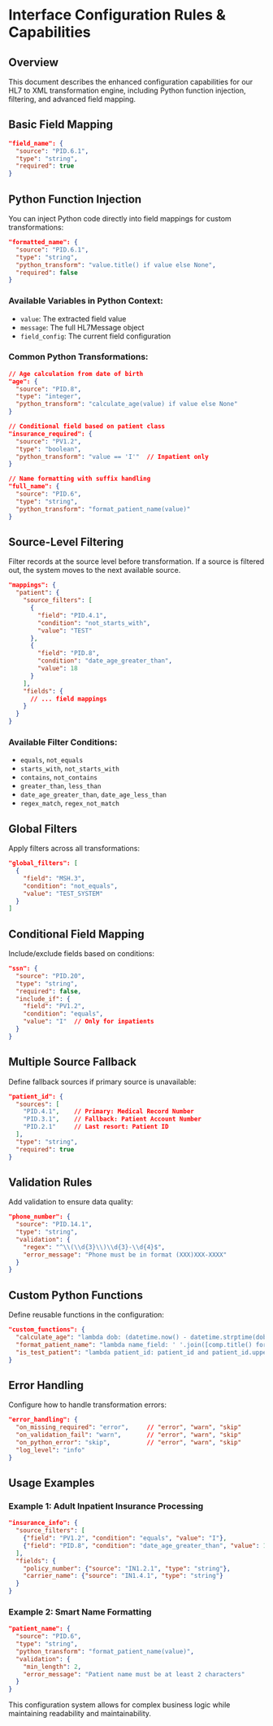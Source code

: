 # Interface Configuration Rules & Capabilities

## Overview
This document describes the enhanced configuration capabilities for our HL7 to XML transformation engine, including Python function injection, filtering, and advanced field mapping.

## Basic Field Mapping
```json
"field_name": {
  "source": "PID.6.1",
  "type": "string",
  "required": true
}
```

## Python Function Injection
You can inject Python code directly into field mappings for custom transformations:

```json
"formatted_name": {
  "source": "PID.6.1",
  "type": "string",
  "python_transform": "value.title() if value else None",
  "required": false
}
```

### Available Variables in Python Context:
- `value`: The extracted field value
- `message`: The full HL7Message object
- `field_config`: The current field configuration

### Common Python Transformations:
```json
// Age calculation from date of birth
"age": {
  "source": "PID.8",
  "type": "integer", 
  "python_transform": "calculate_age(value) if value else None"
}

// Conditional field based on patient class
"insurance_required": {
  "source": "PV1.2",
  "type": "boolean",
  "python_transform": "value == 'I'"  // Inpatient only
}

// Name formatting with suffix handling
"full_name": {
  "source": "PID.6",
  "type": "string",
  "python_transform": "format_patient_name(value)"
}
```

## Source-Level Filtering
Filter records at the source level before transformation. If a source is filtered out, the system moves to the next available source.

```json
"mappings": {
  "patient": {
    "source_filters": [
      {
        "field": "PID.4.1",
        "condition": "not_starts_with",
        "value": "TEST"
      },
      {
        "field": "PID.8", 
        "condition": "date_age_greater_than",
        "value": 18
      }
    ],
    "fields": {
      // ... field mappings
    }
  }
}
```

### Available Filter Conditions:
- `equals`, `not_equals`
- `starts_with`, `not_starts_with`
- `contains`, `not_contains`
- `greater_than`, `less_than`
- `date_age_greater_than`, `date_age_less_than`
- `regex_match`, `regex_not_match`

## Global Filters
Apply filters across all transformations:

```json
"global_filters": [
  {
    "field": "MSH.3",
    "condition": "not_equals", 
    "value": "TEST_SYSTEM"
  }
]
```

## Conditional Field Mapping
Include/exclude fields based on conditions:

```json
"ssn": {
  "source": "PID.20",
  "type": "string",
  "required": false,
  "include_if": {
    "field": "PV1.2",
    "condition": "equals",
    "value": "I"  // Only for inpatients
  }
}
```

## Multiple Source Fallback
Define fallback sources if primary source is unavailable:

```json
"patient_id": {
  "sources": [
    "PID.4.1",    // Primary: Medical Record Number
    "PID.3.1",    // Fallback: Patient Account Number  
    "PID.2.1"     // Last resort: Patient ID
  ],
  "type": "string",
  "required": true
}
```

## Validation Rules
Add validation to ensure data quality:

```json
"phone_number": {
  "source": "PID.14.1",
  "type": "string",
  "validation": {
    "regex": "^\\(\\d{3}\\)\\d{3}-\\d{4}$",
    "error_message": "Phone must be in format (XXX)XXX-XXXX"
  }
}
```

## Custom Python Functions
Define reusable functions in the configuration:

```json
"custom_functions": {
  "calculate_age": "lambda dob: (datetime.now() - datetime.strptime(dob, '%Y%m%d')).days // 365 if dob else None",
  "format_patient_name": "lambda name_field: ' '.join([comp.title() for comp in name_field.split('^') if comp]) if name_field else None",
  "is_test_patient": "lambda patient_id: patient_id and patient_id.upper().startswith('TEST')"
}
```

## Error Handling
Configure how to handle transformation errors:

```json
"error_handling": {
  "on_missing_required": "error",     // "error", "warn", "skip"
  "on_validation_fail": "warn",       // "error", "warn", "skip" 
  "on_python_error": "skip",          // "error", "warn", "skip"
  "log_level": "info"
}
```

## Usage Examples

### Example 1: Adult Inpatient Insurance Processing
```json
"insurance_info": {
  "source_filters": [
    {"field": "PV1.2", "condition": "equals", "value": "I"},
    {"field": "PID.8", "condition": "date_age_greater_than", "value": 18}
  ],
  "fields": {
    "policy_number": {"source": "IN1.2.1", "type": "string"},
    "carrier_name": {"source": "IN1.4.1", "type": "string"}
  }
}
```

### Example 2: Smart Name Formatting
```json
"patient_name": {
  "source": "PID.6",
  "type": "string", 
  "python_transform": "format_patient_name(value)",
  "validation": {
    "min_length": 2,
    "error_message": "Patient name must be at least 2 characters"
  }
}
```

This configuration system allows for complex business logic while maintaining readability and maintainability. 